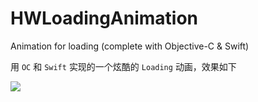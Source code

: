 # HWLoadingAnimation
Animation for loading (complete with Objective-C &amp; Swift)

用 `OC` 和 `Swift` 实现的一个炫酷的 `Loading` 动画，效果如下

![](https://github.com/Loveway/HWLoadingAnimation/blob/master/HWLoadingAnimation-OC/HWLoadingAnimation.gif)
